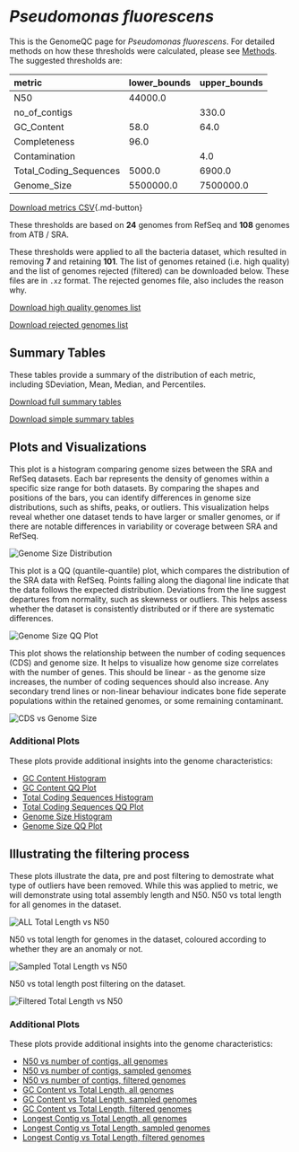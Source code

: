 # *Pseudomonas fluorescens*

This is the GenomeQC page for *Pseudomonas fluorescens*. For detailed methods on how these thresholds were calculated, please see [Methods](../../methods.md).
The suggested thresholds are: 

| metric                 | lower_bounds   | upper_bounds   |
|:-----------------------|:---------------|:---------------|
| N50                    | 44000.0        |                |
| no_of_contigs          |                | 330.0          |
| GC_Content             | 58.0           | 64.0           |
| Completeness           | 96.0           |                |
| Contamination          |                | 4.0            |
| Total_Coding_Sequences | 5000.0         | 6900.0         |
| Genome_Size            | 5500000.0      | 7500000.0      |

[Download metrics CSV](Pseudomonas_fluorescens_metrics.csv){.md-button}


These thresholds are based on **24** genomes from RefSeq and **108** genomes from ATB / SRA.

These thresholds were applied to all the bacteria dataset, which resulted in removing **7** and retaining **101**.
The list of genomes retained (i.e. high quality) and the list of genomes rejected (filtered) can be downloaded below. These files are in `.xz` format. The rejected genomes file, also includes the reason why.

[Download high quality genomes list](Pseudomonas_fluorescens_high_quality_genomes.csv.xz)


[Download rejected genomes list](Pseudomonas_fluorescens_filtered_out_genomes.csv.xz)



## Summary Tables
These tables provide a summary of the distribution of each metric, including SDeviation, Mean, Median, and Percentiles.

[Download full summary tables](summary.csv)

[Download simple summary tables](selected_summary.csv)

## Plots and Visualizations

This plot is a histogram comparing genome sizes between the SRA and RefSeq datasets. Each bar represents the density of genomes within a specific size range for both datasets. By comparing the shapes and positions of the bars, you can identify differences in genome size distributions, such as shifts, peaks, or outliers. This visualization helps reveal whether one dataset tends to have larger or smaller genomes, or if there are notable differences in variability or coverage between SRA and RefSeq.

![Genome Size Distribution](Genome_Size_refseq_histogram_kde.png)

This plot is a QQ (quantile-quantile) plot, which compares the distribution of the SRA data with RefSeq. Points falling along the diagonal line indicate that the data follows the expected distribution. Deviations from the line suggest departures from normality, such as skewness or outliers. This helps assess whether the dataset is consistently distributed or if there are systematic differences.

![Genome Size QQ Plot](Genome_Size_refseq_qqplot.png)

This plot shows the relationship between the number of coding sequences (CDS) and genome size. It helps to visualize how genome size correlates with the number of genes. This should be linear - as the genome size increases, the number of coding sequences should also increase. Any secondary trend lines or non-linear behaviour indicates bone fide seperate populations within the retained genomes, or some remaining contaminant. 

![CDS vs Genome Size](Pseudomonas_fluorescens_CDS_vs_Genome_Size.png)

### Additional Plots

These plots provide additional insights into the genome characteristics:

- [GC Content Histogram](GC_Content_refseq_histogram_kde.png)
- [GC Content QQ Plot](GC_Content_refseq_qqplot.png)
- [Total Coding Sequences Histogram](Total_Coding_Sequences_refseq_histogram_kde.png)
- [Total Coding Sequences QQ Plot](Total_Coding_Sequences_refseq_qqplot.png)
- [Genome Size Histogram](Genome_Size_refseq_histogram_kde.png)
- [Genome Size QQ Plot](Genome_Size_refseq_qqplot.png)
## Illustrating the filtering process
These plots illustrate the data, pre and post filtering to demostrate what type of outliers have been removed. While this was applied to metric, we will demonstrate using total assembly length and N50.
N50 vs total length for all genomes in the dataset.

![ALL Total Length vs N50](Pseudomonas_fluorescens_all_total_length_N50.png)

N50 vs total length for genomes in the dataset, coloured according to whether they are an anomaly or not.

![Sampled Total Length vs N50](Pseudomonas_fluorescens_sample_total_length_N50.png)

N50 vs total length post filtering on the dataset.

![Filtered Total Length vs N50](Pseudomonas_fluorescens_filt_total_length_N50.png)

### Additional Plots

These plots provide additional insights into the genome characteristics:

- [N50 vs number of contigs, all genomes](Pseudomonas_fluorescens_all_N50_number.png)
- [N50 vs number of contigs, sampled genomes](Pseudomonas_fluorescens_sample_N50_number.png)
- [N50 vs number of contigs, filtered genomes](Pseudomonas_fluorescens_filt_N50_number.png)
- [GC Content vs Total Length, all genomes](Pseudomonas_fluorescens_all_total_length_GC_Content.png)
- [GC Content vs Total Length, sampled genomes](Pseudomonas_fluorescens_sample_total_length_GC_Content.png)
- [GC Content vs Total Length, filtered genomes](Pseudomonas_fluorescens_filt_total_length_GC_Content.png)
- [Longest Contig vs Total Length, all genomes](Pseudomonas_fluorescens_all_total_length_longest.png)
- [Longest Contig vs Total Length, sampled genomes](Pseudomonas_fluorescens_sample_total_length_longest.png)
- [Longest Contig vs Total Length, filtered genomes](Pseudomonas_fluorescens_filt_total_length_longest.png)
